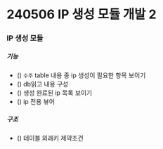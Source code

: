 # 240506 IP 생성 모듈 개발 2  

### IP 생성 모듈

##### 기능
- () `수주` table 내용 중 ip 생성이 필요한 항목 보이기
- () db읽고 내용 구성
- () 생성 완료된 ip 목록 보이기
- () ip 전용 뷰어

##### 구조
- () 테이블 외래키 제약조건